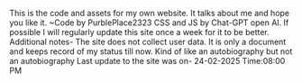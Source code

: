 This is the code and assets for my own website. It talks about me and hope you like it. 
~Code by PurblePlace2323 CSS and JS by Chat-GPT open AI.
If possible I will regularly update this site once a week for it to be better.
Additional notes-
The site does not collect user data. 
It is only a document and keeps record of my status till now. Kind of like an autobiography but not an autobiography
Last update to the site was on- 24-02-2025 Time:08:00 PM

